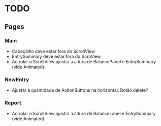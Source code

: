 # TODO

## Pages

### Main

- Cabeçalho deve estar fora do ScrollView
- EntrySummary deve estar fora do ScroView
- Ao rolar o ScrollView ajustar a altura de BalancePanel e EntrySummary (vide Animated).

### NewEntry

- Ajustar a quantidade de ActionButtons na horizontal. Botão delete?

### Report

- Ao rolar o ScrollView ajustar a altura de BalanceLabel e EntrySummary (vide Animated).
